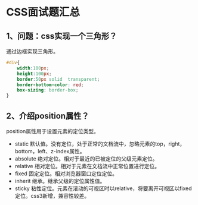 # CSS面试题汇总

## 1、问题：css实现一个三角形？

通过边框实现三角形。

```css
#div{
	width:100px;
    height:100px;
    border:50px solid  transparent;
    border-bottom-color: red;
    box-sizing: border-box;
}
```

## 2、介绍position属性？

position属性用于设置元素的定位类型。

- static 默认值。没有定位，处于正常的文档流中，忽略元素的top，right，bottom，left、z-index属性。
- absolute 绝对定位。相对于最近的已被定位的父级元素定位。
- relative 相对定位。相对于元素在文档流中正常位置进行定位。
- fixed 固定定位。相对浏览器窗口定位定位。
- inherit 继承。继承父级的定位属性值。
- sticky  粘性定位。元素在滚动的可视区时以relative，将要离开可视区以fixed定位。css3新增，兼容性较差。